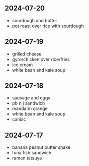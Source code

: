 2024-07-20
----
* sourdough and butter
* pot roast over rice with sourdough

2024-07-19
----
* grilled cheese
* gyro/chicken over rice/fries
* ice cream
* white bean and kale soup

2024-07-18
----
* sausage and eggs
* pb n j sandwich
* mandarin orange
* white bean and kale soup
* caniac

2024-07-17
----
* banana peanut butter shake
* tuna fish sandwich
* ramen tatsuya

